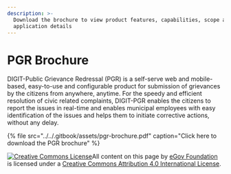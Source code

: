 ```yaml
---
description: >-
  Download the brochure to view product features, capabilities, scope and
  application details
---
```


# PGR Brochure

DIGIT-Public Grievance Redressal \(PGR\) is a self-serve web and mobile-based, easy-to-use and configurable product for submission of grievances by the citizens from anywhere, anytime. For the speedy and efficient resolution of civic related complaints, DIGIT-PGR enables the citizens to report the issues in real-time and enables municipal employees with easy identification of the issues and helps them to initiate corrective actions, without any delay.

{% file src="../../.gitbook/assets/pgr-brochure.pdf" caption="Click here to download the PGR brochure" %}



 [![Creative Commons License](https://i.creativecommons.org/l/by/4.0/80x15.png)](http://creativecommons.org/licenses/by/4.0/)All content on this page by [eGov Foundation ](https://egov.org.in/)is licensed under a [Creative Commons Attribution 4.0 International License](http://creativecommons.org/licenses/by/4.0/).

